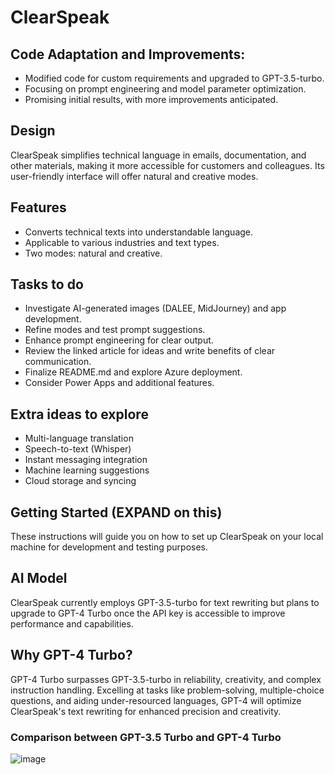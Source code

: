 # ClearSpeak

## Code Adaptation and Improvements:
- Modified code for custom requirements and upgraded to GPT-3.5-turbo.
- Focusing on prompt engineering and model parameter optimization.
- Promising initial results, with more improvements anticipated.

## Design
ClearSpeak simplifies technical language in emails, documentation, and other materials, making it more accessible for customers and colleagues. Its user-friendly interface will offer natural and creative modes.

## Features
- Converts technical texts into understandable language.
- Applicable to various industries and text types.
- Two modes: natural and creative.
## Tasks to do
- Investigate AI-generated images (DALEE, MidJourney) and app development.
- Refine modes and test prompt suggestions.
- Enhance prompt engineering for clear output.
- Review the linked article for ideas and write benefits of clear communication.
- Finalize README.md and explore Azure deployment.
- Consider Power Apps and additional features.

## Extra ideas to explore
- Multi-language translation
- Speech-to-text (Whisper)
- Instant messaging integration
- Machine learning suggestions
- Cloud storage and syncing

## Getting Started (EXPAND on this)
These instructions will guide you on how to set up ClearSpeak on your local machine for development and testing purposes.

## AI Model
ClearSpeak currently employs GPT-3.5-turbo for text rewriting but plans to upgrade to GPT-4 Turbo once the API key is accessible to improve performance and capabilities.

## Why GPT-4 Turbo?
GPT-4 Turbo surpasses GPT-3.5-turbo in reliability, creativity, and complex instruction handling. Excelling at tasks like problem-solving, multiple-choice questions, and aiding under-resourced languages, GPT-4 will optimize ClearSpeak's text rewriting for enhanced precision and creativity.

### Comparison between GPT-3.5 Turbo and GPT-4 Turbo

![image](https://user-images.githubusercontent.com/106703426/226074988-aa426a3a-4762-4175-a1f0-f8edb8e5291e.png)
